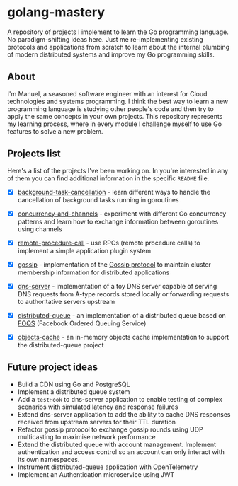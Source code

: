 # golang-mastery
A repository of projects I implement to learn the Go programming language.
No paradigm-shifting ideas here. Just me re-implementing existing protocols and applications from scratch to learn about the internal plumbing of modern distributed systems and improve my Go programming skills.

## About
I'm Manuel, a seasoned software engineer with an interest for Cloud technologies and systems programming.
I think the best way to learn a new programming language is studying other people's code and then try to apply the same concepts in your own projects.
This repository represents my learning process, where in every module I challenge myself to use Go features to solve a new problem.

## Projects list
Here's a list of the projects I've been working on. In you're interested in any of them you can find additional information in the specific `README` file.

- [x] [background-task-cancellation](/background-task-cancellation/)
        - learn different ways to handle the cancellation of background tasks running in goroutines
- [x] [concurrency-and-channels](/concurrency-and-channels/)
        - experiment with different Go concurrency patterns and learn how to exchange information between goroutines using channels
- [x] [remote-procedure-call](/remote-procedure-call/)
        - use RPCs (remote procedure calls) to implement a simple application plugin system
- [x] [gossip](/gossip/)
        - implementation of the [Gossip protocol](https://en.wikipedia.org/wiki/Gossip_protocol) to maintain cluster membership information for distributed applications
- [x] [dns-server](/dns-server/)
        - implementation of a toy DNS server capable of serving DNS requests from A-type records stored locally or forwarding requests to authoritative servers upstream
- [x] [distributed-queue](/distributed-queue/) - an implementation of a distributed queue based on [FOQS](https://engineering.fb.com/2021/02/22/production-engineering/foqs-scaling-a-distributed-priority-queue/) (Facebook Ordered Queuing Service) 
- [x] [objects-cache](/objects-cache/) - an in-memory objects cache implementation to support the distributed-queue project


## Future project ideas
* Build a CDN using Go and PostgreSQL
* Implement a distributed queue system
* Add a `testHook` to dns-server application to enable testing of complex scenarios with simulated latency and response failures
* Extend dns-server application to add the ability to cache DNS responses received from upstream servers for their TTL duration
* Refactor gossip protocol to exchange gossip rounds using UDP multicasting to maximise network performance
* Extend the distributed queue with account management. Implement authentication and access control so an account can only interact with its own namespaces.
* Instrument distributed-queue application with OpenTelemetry
* Implement an Authentication microservice using JWT
